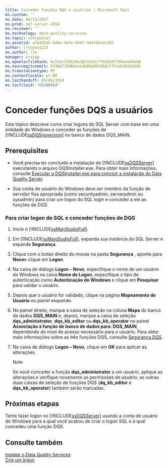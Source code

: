 ```yaml
---
title: Conceder funções DQS a usuários | Microsoft Docs
ms.custom: ''
ms.date: 06/13/2017
ms.prod: sql-server-2014
ms.reviewer: ''
ms.technology: data-quality-services
ms.topic: conceptual
ms.assetid: afb445b5-bdbe-4bfe-844f-344766cdc2b2
author: lrtoyou1223
ms.author: lle
manager: craigg
ms.openlocfilehash: 6c5c6cf2953de3b23e55cf75b0287750a4abbb86
ms.sourcegitcommit: 5748d710960a1e3b8bb003d561ff7ceb56202ddb
ms.translationtype: MT
ms.contentlocale: pt-BR
ms.lasthandoff: 05/09/2019
ms.locfileid: "65480564"
---
```

# <a name="grant-dqs-roles-to-users"></a>Conceder funções DQS a usuários
  Este tópico descreve como criar logons do SQL Server com base em uma entidade do Windows e conceder as funções de [!INCLUDE[ssDQSnoversion](../../includes/ssdqsnoversion-md.md)] no banco de dados DQS_MAIN.  
  
## <a name="prerequisites"></a>Prerequisites  
  
-   Você precisa ter concluído a instalação do [!INCLUDE[ssDQSServer](../../includes/ssdqsserver-md.md)] executando o arquivo DQSInstaller.exe. Para obter mais informações, consulte [Executar o DQSInstaller.exe para concluir a instalação do Data Quality Server](run-dqsinstaller-exe-to-complete-data-quality-server-installation.md).  
  
-   Sua conta de usuário do Windows deve ser membro da função de servidor fixa apropriada (como securityadmin, serveradmin ou sysadmin) para criar um logon do SQL login e conceder a ele as funções de DQS.  
  
### <a name="to-create-sql-login-and-grant-dqs-roles"></a>Para criar logon de SQL e conceder funções de DQS  
  
1.  Inicie o [!INCLUDE[ssManStudioFull](../../includes/ssmanstudiofull-md.md)].  
  
2.  Em [!INCLUDE[ssManStudioFull](../../includes/ssmanstudiofull-md.md)], expanda sua instância do SQL Server e expanda **Segurança**.  
  
3.  Clique com o botão direito do mouse na pasta **Segurança** , aponte para **Novo**e clique em **Logon**.  
  
4.  Na caixa de diálogo **Logon – Novo**, especifique o nome de um usuário do Windows na caixa **Nome de Logon**, especifique o tipo de autenticação como **Autenticação do Windows** e clique em **Pesquisar** para validar o usuário.  
  
5.  Depois que o usuário for validado, clique na página **Mapeamento de Usuário** no painel esquerdo.  
  
6.  No painel direito, marque a caixa de seleção na coluna **Mapa** do banco de dados **DQS_MAIN** e, depois, marque a caixa de seleção **dqs_administrator**, **dqs_kb_editor** ou **dqs_kb_operator** no painel **Associação à função de banco de dados para: DQS_MAIN**, dependendo do nível de acesso necessário para o usuário. Para obter mais informações sobre as três funções DQS, consulte [Segurança DQS](../dqs-security.md).  
  
7.  Na caixa de diálogo **Logon – Novo**, clique em **OK** para aplicar as alterações.  
  
    > [!NOTE]  
    >  Se você conceder a função **dqs_administrator** a um usuário, aplique as alterações e verifique novamente as permissões de usuário; as outras duas caixas de seleção de funções DQS (**dq_kb_editor** e **dqs_kb_operator**) também serão marcadas.  
  
## <a name="next-steps"></a>Próximas etapas  
 Tente fazer logon no [!INCLUDE[ssDQSServer](../../includes/ssdqsserver-md.md)] usando a conta de usuário do Windows para a qual você acabou de criar o logon SQL e à qual concedeu uma função DQS.  
  
## <a name="see-also"></a>Consulte também  
 [Instalar o Data Quality Services](install-data-quality-services.md)   
 [Crie um logon](../../relational-databases/security/authentication-access/create-a-login.md)  
  
  
